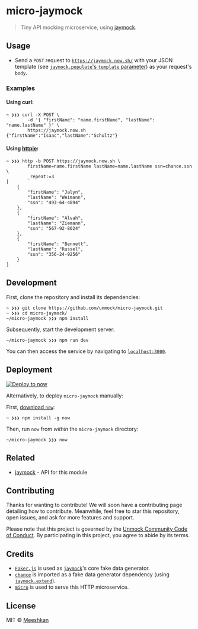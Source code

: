 # micro-jaymock

> Tiny API mocking microservice, using [jaymock](https://github.com/unmock/jaymock).

## Usage

- Send a `POST` request to [`https://jaymock.now.sh/`](https://jaymock.now.sh) with your JSON template (see [`jaymock.populate`'s `template` parameter](https://github.com/unmock/jaymock#populatetemplate)) as your request's `body`.

### Examples

#### Using curl:

```
~ ❯❯❯ curl -X POST \
        -d '{ "firstName": "name.firstName", "lastName": "name.lastName" }' \
        https://jaymock.now.sh
{"firstName":"Isaac","lastName":"Schultz"}
```

#### Using [httpie](https://github.com/jakubroztocil/httpie):
```
~ ❯❯❯ http -b POST https://jaymock.now.sh \
        firstName=name.firstName lastName=name.lastName ssn=chance.ssn \
        _repeat:=3
[
    {
        "firstName": "Jalyn",
        "lastName": "Weimann",
        "ssn": "493-64-4894"
    },
    {
        "firstName": "Alvah",
        "lastName": "Ziemann",
        "ssn": "567-92-8024"
    },
    {
        "firstName": "Bennett",
        "lastName": "Russel",
        "ssn": "356-24-9256"
    }
]
```

## Development

First, clone the repository and install its dependencies:
```
~ ❯❯❯ git clone https://github.com/unmock/micro-jaymock.git
~ ❯❯❯ cd micro-jaymock/
~/micro-jaymock ❯❯❯ npm install
```

Subsequently, start the development server:
```
~/micro-jaymock ❯❯❯ npm run dev
```
You can then access the service by navigating to [`localhost:3000`](http://localhost:3000).

## Deployment

[![Deploy to now](https://deploy.now.sh/static/button.svg)](https://deploy.now.sh/?repo=https://github.com/unmock/micro-jaymock)

Alternatively, to deploy `micro-jaymock` manually:

First, [download `now`](https://zeit.co/download):
```
~ ❯❯❯ npm install -g now
```

Then, run `now` from *within* the `micro-jaymock` directory:
```
~/micro-jaymock ❯❯❯ now
```

## Related

- [jaymock](https://github.com/unmock/jaymock) - API for this module

## Contributing

Thanks for wanting to contribute! We will soon have a contributing page
detailing how to contribute. Meanwhile, feel free to star this repository, open issues,
and ask for more features and support.

Please note that this project is governed by the [Unmock Community Code of Conduct](https://github.com/unmock/code-of-conduct). By participating in this project, you agree to abide by its terms.

## Credits

- [`Faker.js`](https://github.com/Marak/Faker.js) is used as [`jaymock`](https://github.com/unmock/jaymock)'s core fake data generator.
- [`chance`](https://github.com/chancejs/chancejs) is imported as a fake data generator dependency (using [`jaymock.extend`](https://github.com/unmock/jaymock#extendname-body)).
- [`micro`](https://github.com/zeit/micro) is used to serve this HTTP microservice.

## License

MIT © [Meeshkan](http://meeshkan.com/)